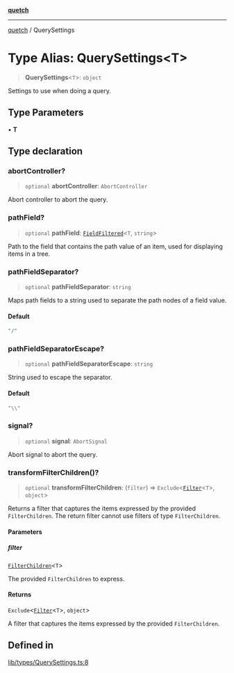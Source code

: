 [**quetch**](../README.md)

***

[quetch](../README.md) / QuerySettings

# Type Alias: QuerySettings\<T\>

> **QuerySettings**\<`T`\>: `object`

Settings to use when doing a query.

## Type Parameters

• **T**

## Type declaration

### abortController?

> `optional` **abortController**: `AbortController`

Abort controller to abort the query.

### pathField?

> `optional` **pathField**: [`FieldFiltered`](FieldFiltered.md)\<`T`, `string`\>

Path to the field that contains the path value of an item, used for displaying items in a tree.

### pathFieldSeparator?

> `optional` **pathFieldSeparator**: `string`

Maps path fields to a string used to separate the path nodes of a field value.

#### Default

```ts
"/"
```

### pathFieldSeparatorEscape?

> `optional` **pathFieldSeparatorEscape**: `string`

String used to escape the separator.

#### Default

```ts
"\\"
```

### signal?

> `optional` **signal**: `AbortSignal`

Abort signal to abort the query.

### transformFilterChildren()?

> `optional` **transformFilterChildren**: (`filter`) => `Exclude`\<[`Filter`](Filter.md)\<`T`\>, `object`\>

Returns a filter that captures the items expressed by the provided `FilterChildren`. The return filter cannot use filters of type `FilterChildren`.

#### Parameters

##### filter

[`FilterChildren`](FilterChildren.md)\<`T`\>

The provided `FilterChildren` to express.

#### Returns

`Exclude`\<[`Filter`](Filter.md)\<`T`\>, `object`\>

A filter that captures the items expressed by the provided `FilterChildren`.

## Defined in

[lib/types/QuerySettings.ts:8](https://github.com/nevoland/quetch/blob/5d54d23c7450a0f85309e15fdf3a25ea832b3452/lib/types/QuerySettings.ts#L8)
